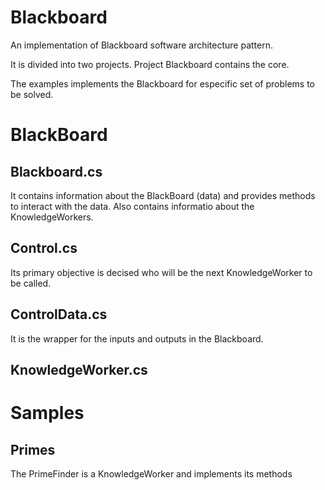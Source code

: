 # Blackboard
An implementation of Blackboard software architecture pattern.

It is divided into two projects.
Project Blackboard contains the core.

The examples implements the Blackboard for especific set of problems to be solved.


BlackBoard
==============

Blackboard.cs
--------------

It contains information about the BlackBoard (data) and provides methods to interact with the data.
Also contains informatio about the KnowledgeWorkers.

Control.cs
--------------
Its primary objective is decised who will be the next KnowledgeWorker to be called.

ControlData.cs
--------------
It is the wrapper for the inputs and outputs in the Blackboard.


KnowledgeWorker.cs
--------------

Samples
==============

Primes
--------------

The PrimeFinder is a KnowledgeWorker and implements its methods



